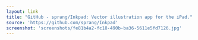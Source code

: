 ```yaml
---
layout: link
title: "GitHub - sprang/Inkpad: Vector illustration app for the iPad."
source: 'https://github.com/sprang/Inkpad'
screenshot: 'screenshots/fe81b4a2-fc18-490b-ba36-5611e5fd7126.jpg'
---
```


